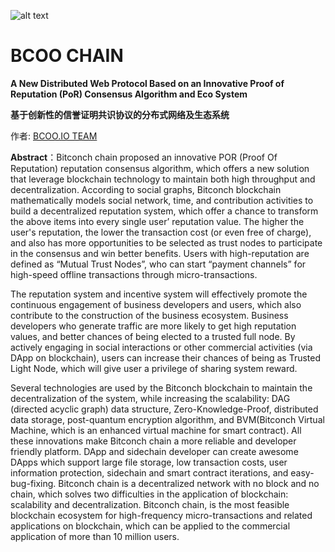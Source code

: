 ![alt text](https://raw.githubusercontent.com/BCOOCHAIN/BCOO/master/assets/BCOO_logo.png "BCOO Logo")

#  BCOO CHAIN
**A New Distributed Web Protocol Based on an Innovative Proof of Reputation (PoR) Consensus Algorithm and Eco System**

**基于创新性的信誉证明共识协议的分布式网络及生态系统**

作者: [BCOO.IO TEAM](http://www.bcoo.io)

**Abstract**：Bitconch chain proposed an innovative POR (Proof Of Reputation) reputation consensus algorithm, which offers a new solution that leverage blockchain technology to maintain both high throughput and decentralization. According to social graphs, Bitconch blockchain mathematically models social network, time, and contribution activities to build a decentralized reputation system, which offer a chance to transform the above items into every single user’ reputation value. The higher the user's reputation, the lower the transaction cost (or even free of charge), and also has more opportunities to be selected as trust nodes to participate in the consensus and win better benefits. Users with high-reputation are defined as “Mutual Trust Nodes”, who can start “payment channels” for high-speed offline transactions through micro-transactions.

The reputation system and incentive system will effectively promote the continuous engagement of business developers and users, which also contribute to the construction of the business ecosystem. Business developers who generate traffic are more likely to get high reputation values, and better chances of being elected to a trusted full node. By actively engaging in social interactions or other commercial activities (via DApp on blockchain), users can increase their chances of being as Trusted Light Node, which will give user a privilege of sharing system reward.

Several technologies are used by the Bitconch blockchain to maintain the decentralization of the system, while increasing the scalability: DAG (directed acyclic graph) data structure, Zero-Knowledge-Proof, distributed data storage, post-quantum encryption algorithm, and BVM(Bitconch Virtual Machine, which is an enhanced virtual machine for smart contract). All these innovations make Bitconch chain a more reliable and developer friendly platform. DApp and sidechain developer can create awesome DApps which support large file storage, low transaction costs, user information protection, sidechain and smart contract iterations, and easy-bug-fixing. Bitconch chain is a decentralized network with no block and no chain, which solves two difficulties in the application of blockchain: scalability and decentralization. Bitconch chain, is the most feasible blockchain ecosystem for high-frequency micro-transactions and related applications on blockchain, which can be applied to the commercial application of more than 10 million users.

